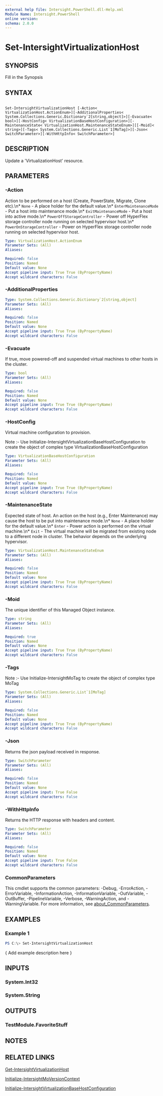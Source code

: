 ```yaml
---
external help file: Intersight.PowerShell.dll-Help.xml
Module Name: Intersight.PowerShell
online version:
schema: 2.0.0
---
```


# Set-IntersightVirtualizationHost

## SYNOPSIS
Fill in the Synopsis

## SYNTAX

```

Set-IntersightVirtualizationHost [-Action< VirtualizationHost.ActionEnum>][-AdditionalProperties< System.Collections.Generic.Dictionary`2[string,object]>][-Evacuate< bool>][-HostConfig< VirtualizationBaseHostConfiguration>][-MaintenanceState< VirtualizationHost.MaintenanceStateEnum>][[-Moid]< string>][-Tags< System.Collections.Generic.List`1[MoTag]>][-Json< SwitchParameter>][-WithHttpInfo< SwitchParameter>]

```

## DESCRIPTION
Update a &apos;VirtualizationHost&apos; resource.

## PARAMETERS

### -Action
Action to be performed on a host (Create, PowerState, Migrate, Clone etc).\n* `None` - A place holder for the default value.\n* `EnterMaintenanceMode` - Put a host into maintenance mode.\n* `ExitMaintenanceMode` - Put a host into active mode.\n* `PowerOffStorageController` - Power off HyperFlex storage controller node running on selected hypervisor host.\n* `PowerOnStorageController` - Power on HyperFlex storage controller node running on selected hypervisor host.

```yaml
Type: VirtualizationHost.ActionEnum
Parameter Sets: (All)
Aliases:

Required: false
Position: Named
Default value: None
Accept pipeline input: True True (ByPropertyName)
Accept wildcard characters: False
```

### -AdditionalProperties


```yaml
Type: System.Collections.Generic.Dictionary`2[string,object]
Parameter Sets: (All)
Aliases:

Required: false
Position: Named
Default value: None
Accept pipeline input: True True (ByPropertyName)
Accept wildcard characters: False
```

### -Evacuate
If true, move powered-off and suspended virtual machines to other hosts in the cluster.

```yaml
Type: bool
Parameter Sets: (All)
Aliases:

Required: false
Position: Named
Default value: None
Accept pipeline input: True True (ByPropertyName)
Accept wildcard characters: False
```

### -HostConfig
Virtual machine configuration to provision.

Note :- Use Initialize-IntersightVirtualizationBaseHostConfiguration to create the object of complex type VirtualizationBaseHostConfiguration

```yaml
Type: VirtualizationBaseHostConfiguration
Parameter Sets: (All)
Aliases:

Required: false
Position: Named
Default value: None
Accept pipeline input: True True (ByPropertyName)
Accept wildcard characters: False
```

### -MaintenanceState
Expected state of host. An action on the host (e.g., Enter Maintenance) may cause the host to be put into maintenance mode.\n* `None` - A place holder for the default value.\n* `Enter` - Power action is performed on the virtual machine.\n* `Exit` - The virtual machine will be migrated from existing node to a different node in cluster. The behavior depends on the underlying hypervisor.

```yaml
Type: VirtualizationHost.MaintenanceStateEnum
Parameter Sets: (All)
Aliases:

Required: false
Position: Named
Default value: None
Accept pipeline input: True True (ByPropertyName)
Accept wildcard characters: False
```

### -Moid
The unique identifier of this Managed Object instance.

```yaml
Type: string
Parameter Sets: (All)
Aliases:

Required: true
Position: Named
Default value: None
Accept pipeline input: True True (ByPropertyName)
Accept wildcard characters: False
```

### -Tags


Note :- Use Initialize-IntersightMoTag to create the object of complex type MoTag

```yaml
Type: System.Collections.Generic.List`1[MoTag]
Parameter Sets: (All)
Aliases:

Required: false
Position: Named
Default value: None
Accept pipeline input: True True (ByPropertyName)
Accept wildcard characters: False
```

### -Json
Returns the json payload received in response.

```yaml
Type: SwitchParameter
Parameter Sets: (All)
Aliases:

Required: false
Position: Named
Default value: None
Accept pipeline input: True False
Accept wildcard characters: False
```

### -WithHttpInfo
Returns the HTTP response with headers and content.

```yaml
Type: SwitchParameter
Parameter Sets: (All)
Aliases:

Required: false
Position: Named
Default value: None
Accept pipeline input: True False
Accept wildcard characters: False
```


### CommonParameters
This cmdlet supports the common parameters: -Debug, -ErrorAction, -ErrorVariable, -InformationAction, -InformationVariable, -OutVariable, -OutBuffer, -PipelineVariable, -Verbose, -WarningAction, and -WarningVariable. For more information, see [about_CommonParameters](http://go.microsoft.com/fwlink/?LinkID=113216).

## EXAMPLES

### Example 1
```powershell
PS C:\> Set-IntersightVirtualizationHost
```

{ Add example description here }

## INPUTS

### System.Int32

### System.String

## OUTPUTS

### TestModule.FavoriteStuff

## NOTES

## RELATED LINKS

[Get-IntersightVirtualizationHost](./Get-IntersightVirtualizationHost.md)

[Initialize-IntersightMoVersionContext](./Initialize-IntersightMoVersionContext.md)

[Initialize-IntersightVirtualizationBaseHostConfiguration](./Initialize-IntersightVirtualizationBaseHostConfiguration.md)
